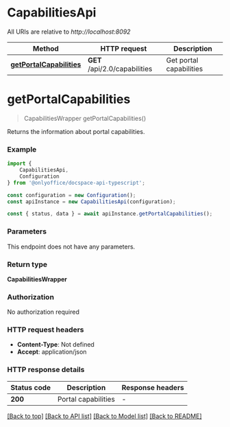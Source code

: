 # CapabilitiesApi

All URIs are relative to *http://localhost:8092*

|Method | HTTP request | Description|
|------------- | ------------- | -------------|
|[**getPortalCapabilities**](#getportalcapabilities) | **GET** /api/2.0/capabilities | Get portal capabilities|

# **getPortalCapabilities**
> CapabilitiesWrapper getPortalCapabilities()

Returns the information about portal capabilities.

### Example

```typescript
import {
    CapabilitiesApi,
    Configuration
} from '@onlyoffice/docspace-api-typescript';

const configuration = new Configuration();
const apiInstance = new CapabilitiesApi(configuration);

const { status, data } = await apiInstance.getPortalCapabilities();
```

### Parameters
This endpoint does not have any parameters.


### Return type

**CapabilitiesWrapper**

### Authorization

No authorization required

### HTTP request headers

 - **Content-Type**: Not defined
 - **Accept**: application/json


### HTTP response details
| Status code | Description | Response headers |
|-------------|-------------|------------------|
|**200** | Portal capabilities |  -  |

[[Back to top]](#) [[Back to API list]](../README.md#documentation-for-api-endpoints) [[Back to Model list]](../README.md#documentation-for-models) [[Back to README]](../README.md)

